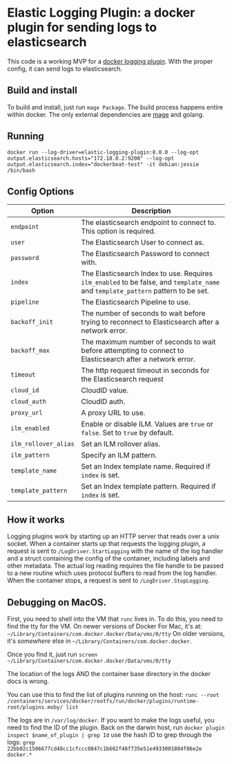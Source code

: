 # Elastic Logging Plugin: a docker plugin for sending logs to elasticsearch


This code is a working MVP for a [docker logging plugin](https://docs.docker.com/engine/extend/plugins_logging/). With the proper config, it can send logs to elasticsearch.
## Build and install

To build and install, just run `mage Package`. The build process happens entire within docker. The only external dependencies are [mage](https://github.com/magefile/mage#installation) and golang.


## Running

`docker run --log-driver=elastic-logging-plugin:8.0.0 --log-opt output.elasticsearch.hosts="172.18.0.2:9200" --log-opt output.elasticsearch.index="dockerbeat-test" -it debian:jessie /bin/bash`


## Config Options

| Option               | Description                                                                                                                       |
|----------------------|-----------------------------------------------------------------------------------------------------------------------------------|
| `endpoint`           | The elasticsearch endpoint to connect to. This option is required.                                                                |
| `user`               | The Elasticsearch User to connect as.                                                                                             |
| `password`           | The Elasticsearch Password to connect with.                                                                                       |
| `index`              | The Elasticsearch Index to use. Requires `ilm_enabled` to be false, and `template_name` and `template_pattern` pattern to be set. |
| `pipeline`           |  The Elasticsearch Pipeline to use.                                                                                               |
| `backoff_init`       |  The number of seconds to wait before trying to reconnect to Elasticsearch after a network error.                                 |
| `backoff_max`        |  The maximum number of seconds to wait before attempting to connect to Elasticsearch after a network error.                       |
| `timeout`            |  The http request timeout in seconds for the Elasticsearch request                                                                |
| `cloud_id`           | CloudID value.                                                                                                                    |
| `cloud_auth`         |  CloudID auth.                                                                                                                    |
| `proxy_url`          | A proxy URL to use.                                                                                                               |
| `ilm_enabled`        | Enable or disable ILM. Values are `true` or `false`. Set to `true` by default.                                                    |
| `ilm_rollover_alias` | Set an ILM rollover alias.                                                                                                        |
| `ilm_pattern`        | Specify an ILM pattern.                                                                                                           |
| `template_name`      | Set an Index template name. Required if `index` is set.                                                                           |
| `template_pattern`   | Set an Index template pattern. Required if `index` is set.                                                                        |

## How it works

Logging plugins work by starting up an HTTP server that reads over a unix socket. When a container starts up that requests the logging plugin, a request is sent to `/LogDriver.StartLogging` with the name of the log handler and a struct containing the config of the container, including labels and other metadata. The actual log reading requires the file handle to be passed to a new routine which uses protocol buffers to read from the log handler. When the container stops, a request is sent to `/LogDriver.StopLogging`.



## Debugging on MacOS.

First, you need to shell into the VM that `runc` lives in. To do this, you need to find the tty for the VM. On newer versions of Docker For Mac, it's at: `~/Library/Containers/com.docker.docker/Data/vms/0/tty` On older versions, it's _somewhere_ else in `~/Library/Containers/com.docker.docker`. 


Once you find it, just run `screen ~/Library/Containers/com.docker.docker/Data/vms/0/tty`


The location of the logs AND the container base directory in the docker docs is wrong.


You can use this to find the list of plugins running on the host: `runc --root /containers/services/docker/rootfs/run/docker/plugins/runtime-root/plugins.moby/ list`

The logs are in `/var/log/docker`. If you want to make the logs useful, you need to find the ID of the plugin. Back on the darwin host, run `docker plugin inspect $name_of_plugin | grep Id` use the hash ID to grep through the logs: `grep 22bb02c1506677cd48cc1cfccc0847c1b602f48f735e51e4933001804f86e2e docker.*`

